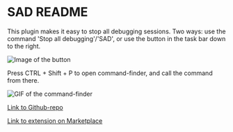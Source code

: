 # SAD README

This plugin makes it easy to stop all debugging sessions. Two ways: use the command 'Stop all debugging'/'SAD', or use the button in the task bar down to the right.

![Image of the button](https://i.imgur.com/PbZtyJh.png)

Press CTRL + Shift + P to open command-finder, and call the command from there.

![GIF of the command-finder](https://i.gyazo.com/1d24b2125773f8322ee96dd1545d17d4.gif)

[Link to Github-repo](https://github.com/SimenRom/Stop-all-debugging-VSCode)

[Link to extension on Marketplace](https://marketplace.visualstudio.com/items?itemName=SimenRom.SAD)
